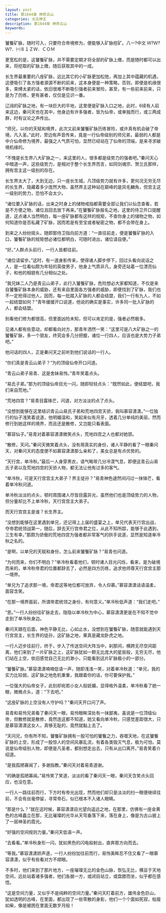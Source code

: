 ```yaml
---
layout: post
title: 第1644章 神奇古山
categories: 太古神王
description: 第1644章 神奇古山
keywords:
---
```


饕餮矿脉，随时可入，只要符合帝境修为，便能够入矿脉挖矿。八一?中文 Ｗ?Ｗ?Ｗ?．㈠８１ＺＷ．ＣＯＭ

更宽松的是，这饕餮矿脉，并不需要定期才将全部的矿脉上缴，而是随时都可以出来，将挖取的矿脉上缴，随后获取其中的一成。

长生界最重要的八座矿脉，远比其它的小矿脉更加松弛，再加上其中蕴藏的机遇，这便吸引了各方强者源源不断的前来，这本身便是一种策略，否则，即便是机缘很多，束缚太紧的话，依旧很难不断吸引强者前来冒险，甚至，有一些前来前来，只是为了历练，更有甚者，仅仅是见识一番。

辽阔的矿脉之地，有一块巨大的平地，这里便是矿脉入口之地，此时，6续有人前来这边，秦问天也在其中，他身边有许多强者，皆为仙帝，或单独而行，或三两成群，时有议论之声传出。

“师兄，以你的天赋和境界，此次又前来饕餮矿脉历练冒险，或许真有机会破了帝境，凡入圣。”此时，旁边有声音传来，竟是一行仙帝级别的师兄弟，最弱的人都是中介仙帝修为境界，最强之人气质可怕，显然已经站在了仙帝的顶端，是来寻求破境机缘的。

“不愧是长生界八大矿脉之一，来这里的人，很多都是级势力的强者吧。”秦问天心中暗道一声，这些级势力，是相对于整个长生界而言，如同剑魂宗、贺兰氏那样，拥有宫主这一级别的存在。

长生界太大了，大到无边，只一座长生城，凡顶级势力就有许多，更何况无穷无尽的长生界，隐藏着多少庞然大物，虽然界主这种站在巅峰的是凤毛麟角，但宫主这一级别的势力，恐怕不会太少。

“诸位要入矿脉的话，出来之时身上的储物戒指都需要全部让我们以仙念查看，若是不方便之物，诸位且回去放下再来。”在饕餮矿脉报名之地，这里的侍卫开口提醒道，这点诸人当然明白，每一座矿脉都有这样的规矩，不查你身上的储物之物，如何知道你是否私藏了矿脉，因而若是有至宝或者秘密之物，都不会带在身上。

到来之人纷纷摇头，随即那侍卫指向前方道：“一直往前走，便是饕餮矿脉的入口，饕餮矿脉的规矩想必诸位都明白，可随时进出，诸位请自便。”

“好。”人群点头前行，一行人皆都往前。

“诸位请留步。”这时，有一道身影传来，使得诸人脚步停下，回过头看向说话之人，是一位看似颇为年轻的英俊男子，他身上气质非凡，身旁还站着一位漂亮仙子，和他的相貌有几分相似之处。

“我兄妹二人乃是青云山弟子，此行入饕餮矿脉，危险想必大家都知道，不仅是来自饕餮矿脉本身的威胁，还有来自里面各方强者的威胁，即便找到了矿脉，我们也不一定抢得过他人，因而，每一批踏入矿脉的人都会结盟，我们一行有九人，不如一起结盟如何？”青年缓缓开口说道，他说的确实是事实，许多同一批入矿脉的人，都会结盟。

别看他们修为都很高，但里面凶险未知，但可以肯定的是，强者必然极多。

见诸人都有些意动，却都看向对方，那青年洒然一笑：“这里可是八大矿脉之一的饕餮矿脉，多一个朋友，终究会多几分把握，诸位一行四人，应该也是大势力子弟吧。”

他问话的四人，正是秦问天之前听到他们说话的一行人。

“你们真是青云山弟子？”为的顶级仙帝开口问道。

“青云山弟子易青、这是舍妹易怜。”青年笑着点头。

“易氏子弟。”那为的顶级仙帝目光一闪，随即轻轻点头：“既然如此，便结盟吧，我们来自荒地。”

“荒地四宫？”易青目露锋芒，问道，对方淡淡的点了点头。

“没想到能够在这里结识青云山易氏子弟和荒地四宫天骄，我叫慕容潇潇。”一位独行的仙子浅笑着说道，他明媚温和，笑起来似有月牙，透着几分单纯的美丽，然而修行到她这样的境界，而且还是散修，又岂能只看表面。

“慕容仙子。”易青对着慕容潇潇微笑点头，荒地四宫之人也都对她颔。

“散修，天问。”秦问天微笑着点头，没有用真实的身份，诸人平静的看了一眼秦问天，对秦问天的态度便不如慕容潇潇那么亲和了，美女总是有点优势的。

“天行宫，单冷秋。”最后一人身穿黑衣，语气略带几分冷漠气息，即便这青云山易氏子弟以及荒地四宫的天骄人物，都无法让他有过多的客气。

“单冷秋，可是天行宫宫主大弟子？界主徒孙？”易青神色遽然间闪过一抹锋芒，看着单冷秋问道。

单冷秋淡淡的点头，顿时周围诸人尽皆目露异光，虽然他们也是顶级势力的人物，但分量却比不上单冷秋，天行宫宫主大弟子。

而天行宫宫主是谁？长生界主。

“没想到能够在这里遇到单兄，还记得上上届的盛宴之上，单兄代表天行宫出战，夺帝君统领战第一，随后，辞去天行宫帝君之位，从此不知所踪，能够于此遇到，三生有幸。”那颇为骄傲的荒地四宫为强者都非常客气的拱手说道，显然是知道单冷秋之名的。

“是啊，以单兄的天赋和身份，怎么前来饕餮矿脉？”易青也问道。

“为何而来，你们不明白？”单冷秋看着他们，顿时诸人目光闪烁，看来，是为破境而来的，单冷秋帝君的位置都辞去了，必然是四方历练，追求他师尊天行宫宫主那一境界。

“单兄为了追求那一境，帝君这等地位都可放弃，令人仰慕。”慕容潇潇话语温柔，面容含笑。

“在那一境界面前，所谓帝君统领之身份，有何意义。”单冷秋低声道：“我们走吧。”

“恩。”一行人纷纷往矿脉走去，隐隐以单冷秋为中心，慕容潇潇更是在不知不觉中走到了单冷秋身边。

秦问天跟在后面，神色平静无比，心如止水，没想到在饕餮矿脉，随意就能遇到天行宫宫主，长生界的徒孙，这矿脉之地，果真是藏龙卧虎之地。

一行人迈步往前行，终于，步入了传送空间大阵当中，刹那间，横跨无尽空间距离，他们来到了一片矿脉之上，这矿脉犹如一颗无比庞大的星辰般，无穷无尽，他们站在上空，依旧感觉自己无比的渺小，只能看到这片矿脉极小的一部分。

“饕餮矿脉。”慕容潇潇喃喃低语一声，随即浅浅一笑，对着单冷秋道：“单兄，我的实力比较弱，这矿脉之地危机重重，我跟着你的话，你可要保护我。”

一位强大的仙帝女子，此刻却宛若小女人般妩媚，显得格外温柔，单冷秋看了她一眼，微微点头，道：“下去吧。”

“这座矿脉的上空没有人守护吗？”秦问天开口问了声。

易青和易怜兄弟看了秦问天一眼，易怜眼眸深处有一抹鄙夷，虽说是一位顶级仙帝，但散修就是散修，竟然连这都不知道，她又看向单冷秋，只感觉差距很大，只是慕容潇潇这女人，真够无耻的，竟然就黏上去了。

“天问兄，你有所不知，饕餮矿脉拥有一股可怕的饕餮之力，吞噬天地，在这饕餮矿脉的上空，形成了一股惊人的空间风暴乱流，有着各类毁灭气息，极为可怕，莫说是仙帝级别人物，即便是凡圣者，都别想走出去，只有从出口离开。”易青笑着介绍道。

“是我孤陋寡闻了，多谢指教。”秦问天对着易青道谢。

“的确是孤陋寡闻。”易怜笑了笑道，淡淡的看了秦问天一眼，秦问天含笑点头回应，也没在意。

一行人一路往前而行，下方时有帝光出现，然而他们却只是淡淡的扫一眼便继续往前，不会有丝毫停留，寻常帝石，似已根本不入诸人眼睛。

“那是什么？”就在这时候，慕容潇潇目光望向遥远之地，在那里，仿佛有一座金黄色的古峰矗立在那，无比璀璨的光华从天穹垂落下来，落在身上，像是为古山披上了一层神圣的霞光。

“好强的空间规则力量。”秦问天低语一声。

“去看看。”单冷秋身形一闪，犹如黑色的闪电般射出，直奔那方向而去。

“等我。”慕容潇潇娇声道，一行人纷纷加往前而行，易怜美眸忍不住又看了一眼慕容潇潇，似乎有些看对方不顺眼。

不多时，他们来到了那片地方，一座璀璨无比的金色山脉，恢弘无比，横亘于天地空间，远处站着诸多强者，他们各据一方，或闭目站立，或盘膝而坐，似乎都在感悟。

“这是空间力量，又似乎不是纯粹的空间力量。”秦问天盯着前方，雄伟金色巨山，犹如透明的古峰，在里面，都出现了一些零散的身影，他们一个个面如死寂，枯瘦如柴，像是被困在里面无数岁月般！

